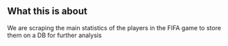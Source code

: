 ## What this is about
We are scraping the main statistics of the players in the FIFA game to store them on a DB for further analysis
